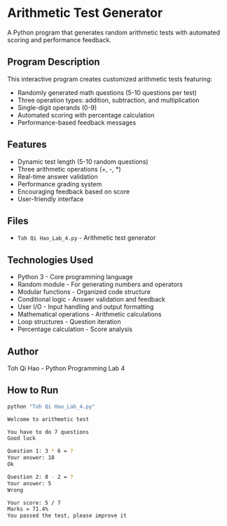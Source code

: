 # Arithmetic Test Generator

A Python program that generates random arithmetic tests with automated scoring and performance feedback.

## Program Description
This interactive program creates customized arithmetic tests featuring:
- Randomly generated math questions (5-10 questions per test)
- Three operation types: addition, subtraction, and multiplication
- Single-digit operands (0-9)
- Automated scoring with percentage calculation
- Performance-based feedback messages

## Features
- Dynamic test length (5-10 random questions)
- Three arithmetic operations (+, -, *)
- Real-time answer validation
- Performance grading system
- Encouraging feedback based on score
- User-friendly interface

## Files
- `Toh Qi Hao_Lab_4.py` - Arithmetic test generator

## Technologies Used
- Python 3 - Core programming language
- Random module - For generating numbers and operators
- Modular functions - Organized code structure
- Conditional logic - Answer validation and feedback
- User I/O - Input handling and output formatting
- Mathematical operations - Arithmetic calculations
- Loop structures - Question iteration
- Percentage calculation - Score analysis

## Author
Toh Qi Hao - Python Programming Lab 4

## How to Run
```bash
python "Toh Qi Hao_Lab_4.py"

Welcome to arithmetic test

You have to do 7 questions
Good luck

Question 1: 3 * 6 = ?
Your answer: 18
Ok

Question 2: 8 - 2 = ?
Your answer: 5
Wrong

Your score: 5 / 7
Marks = 71.4%
You passed the test, please improve it
